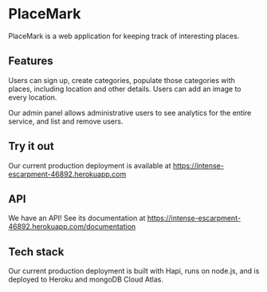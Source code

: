 # PlaceMark

PlaceMark is a web application for keeping track of interesting places.

## Features

Users can sign up, create categories, populate those categories with places, including location and other details. Users can add an image to every location.

Our admin panel allows administrative users to see analytics for the entire service, and list and remove users.

## Try it out

Our current production deployment is available at https://intense-escarpment-46892.herokuapp.com

## API

We have an API! See its documentation at https://intense-escarpment-46892.herokuapp.com/documentation

## Tech stack

Our current production deployment is built with Hapi, runs on node.js, and is deployed to Heroku and mongoDB Cloud Atlas.

